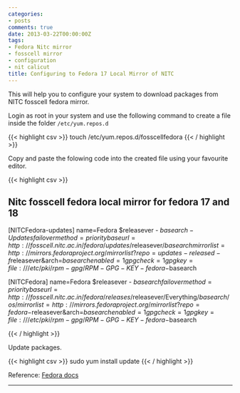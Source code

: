 ```yaml
---
categories:
- posts
comments: true
date: 2013-03-22T00:00:00Z
tags:
- Fedora Nitc mirror
- fosscell mirror
- configuration
- nit calicut
title: Configuring to Fedora 17 Local Mirror of NITC
---
```


This will help you to configure your system to download packages from NITC fosscell fedora mirror.      


Login as root in your system and use the following command to create a file inside the folder `/etc/yum.repos.d`   


{{< highlight csv >}}
touch /etc/yum.repos.d/fosscellfedora
{{< / highlight >}}

Copy and paste the folowing code into the created file using your favourite editor.      

{{< highlight csv >}}

## Nitc fosscell fedora local mirror for fedora 17 and 18 
[NITCFedora-updates]
name=Fedora $releasever - $basearch - Updates
failovermethod=priority
baseurl=http://fosscell.nitc.ac.in/fedora/updates/$releasever/$basearch
mirrorlist=http://mirrors.fedoraproject.org/mirrorlist?repo=updates-released-f$releasever&arch=$basearch
enabled=1
gpgcheck=1
gpgkey=file:///etc/pki/rpm-gpg/RPM-GPG-KEY-fedora-$basearch 


[NITCFedora]
name=Fedora $releasever - $basearch
failovermethod=priority
baseurl=http://fosscell.nitc.ac.in/fedora/releases/$releasever/Everything/$basearch/os/
mirrorlist=http://mirrors.fedoraproject.org/mirrorlist?repo=fedora-$releasever&arch=$basearch
enabled=1
gpgcheck=1
gpgkey=file:///etc/pki/rpm-gpg/RPM-GPG-KEY-fedora-$basearch

{{< / highlight >}} 
   
Update packages.    

{{< highlight csv >}}
sudo yum install update
{{< / highlight >}}

     

Reference:
[Fedora docs](http://docs.fedoraproject.org/en-US/Fedora/16/html/System_Administrators_Guide/sec-Managing_Yum_Repositories.html)


---



[jekyll]: https://github.com/mojombo/jekyll
[zh]: http://sudev.github.com
[twitter]: https://twitter.com/sudev
